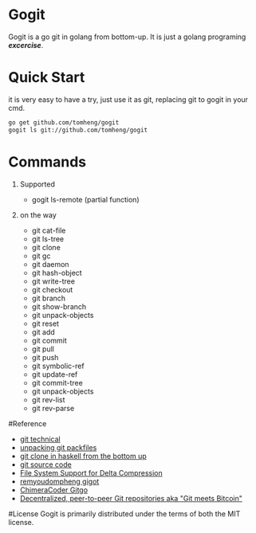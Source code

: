 # Gogit

Gogit is a go git in golang from bottom-up. It is just a golang programing ***excercise***.


# Quick Start

it is very easy to have a try, just use it as git, replacing git to gogit in your cmd.

~~~bash
go get github.com/tomheng/gogit
gogit ls git://github.com/tomheng/gogit
~~~

# Commands

1. Supported

	* gogit ls-remote (partial function)

2. on the way

	* git cat-file
	* git ls-tree
	* git clone
	* git gc
	* git daemon
	* git hash-object
	* git write-tree
	* git checkout
	* git branch
	* git show-branch
	* git unpack-objects
	* git reset
	* git add
	* git commit
	* git pull
	* git push
	* git symbolic-ref
	* git update-ref
	* git commit-tree
	* git unpack-objects
	* git rev-list
	* git rev-parse

#Reference

* [git technical](https://github.com/git/git/tree/master/Documentation/technical)
* [unpacking git packfiles](https://codewords.recurse.com/issues/three/unpacking-git-packfiles/)
* [git clone in haskell from the bottom up](http://stefan.saasen.me/articles/git-clone-in-haskell-from-the-bottom-up)
* [git source code](https://github.com/git/git)
* [File System Support for Delta Compression](http://mail.xmailserver.net/xdfs.pdf)
* [remyoudompheng gigot](https://github.com/remyoudompheng/gigot)
* [ChimeraCoder Gitgo](https://github.com/ChimeraCoder/gitgo/)
* [Decentralized, peer-to-peer Git repositories aka "Git meets Bitcoin"](https://github.com/gitchain/gitchain)

#License
Gogit is primarily distributed under the terms of both the MIT license.